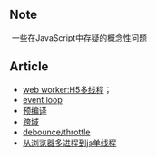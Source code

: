 ## Note
  一些在JavaScript中存疑的概念性问题

## Article
- [web worker:H5多线程](https://github.com/homobulla/javascript-/issues/1)；
- [event loop](https://github.com/homobulla/javascript-/issues/2)
- [预编译](https://github.com/homobulla/javascript-/issues/3)
- [跨域](https://github.com/homobulla/javascript-/issues/4)
- [debounce/throttle](https://github.com/homobulla/javascript-/issues/5)
- [从浏览器多进程到js单线程](https://github.com/homobulla/javascript-/issues/6)



